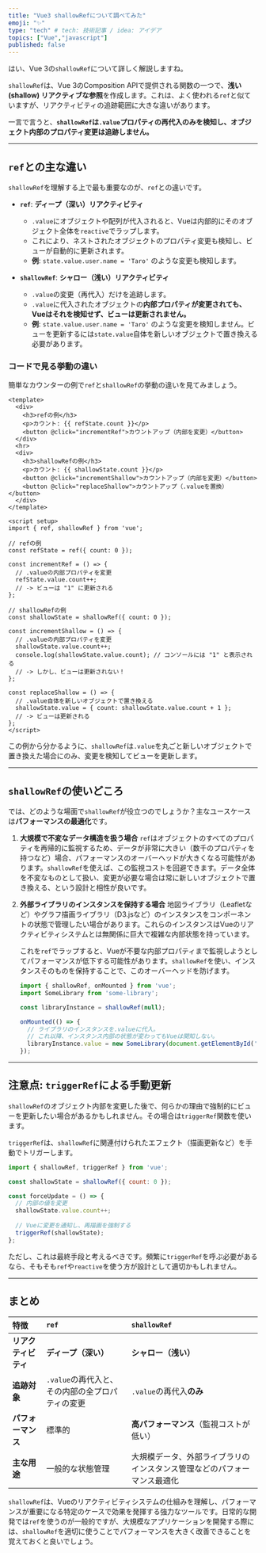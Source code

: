 ```yaml
---
title: "Vue3 shallowRefについて調べてみた"
emoji: "✨"
type: "tech" # tech: 技術記事 / idea: アイデア
topics: ["Vue","javascript"]
published: false
---
```


はい、Vue 3の`shallowRef`について詳しく解説しますね。

`shallowRef`は、Vue 3のComposition APIで提供される関数の一つで、**浅い (shallow) リアクティブな参照**を作成します。これは、よく使われる`ref`と似ていますが、リアクティビティの追跡範囲に大きな違いがあります。

一言で言うと、**`shallowRef`は`.value`プロパティの再代入のみを検知し、オブジェクト内部のプロパティ変更は追跡しません。**

-----

## `ref`との主な違い

`shallowRef`を理解する上で最も重要なのが、`ref`との違いです。

  * **`ref`**: **ディープ（深い）リアクティビティ**

      * `.value`にオブジェクトや配列が代入されると、Vueは内部的にそのオブジェクト全体を`reactive`でラップします。
      * これにより、ネストされたオブジェクトのプロパティ変更も検知し、ビューが自動的に更新されます。
      * **例**: `state.value.user.name = 'Taro'` のような変更も検知します。

  * **`shallowRef`**: **シャロー（浅い）リアクティビティ**

      * `.value`の変更（再代入）だけを追跡します。
      * `.value`に代入されたオブジェクトの**内部プロパティが変更されても、Vueはそれを検知せず、ビューは更新されません。**
      * **例**: `state.value.user.name = 'Taro'` のような変更を検知しません。ビューを更新するには`state.value`自体を新しいオブジェクトで置き換える必要があります。

### コードで見る挙動の違い

簡単なカウンターの例で`ref`と`shallowRef`の挙動の違いを見てみましょう。

```vue
<template>
  <div>
    <h3>refの例</h3>
    <p>カウント: {{ refState.count }}</p>
    <button @click="incrementRef">カウントアップ（内部を変更）</button>
  </div>
  <hr>
  <div>
    <h3>shallowRefの例</h3>
    <p>カウント: {{ shallowState.count }}</p>
    <button @click="incrementShallow">カウントアップ（内部を変更）</button>
    <button @click="replaceShallow">カウントアップ（.valueを置換）</button>
  </div>
</template>

<script setup>
import { ref, shallowRef } from 'vue';

// refの例
const refState = ref({ count: 0 });

const incrementRef = () => {
  // .valueの内部プロパティを変更
  refState.value.count++;
  // -> ビューは "1" に更新される
};

// shallowRefの例
const shallowState = shallowRef({ count: 0 });

const incrementShallow = () => {
  // .valueの内部プロパティを変更
  shallowState.value.count++;
  console.log(shallowState.value.count); // コンソールには "1" と表示される
  // -> しかし、ビューは更新されない！
};

const replaceShallow = () => {
  // .value自体を新しいオブジェクトで置き換える
  shallowState.value = { count: shallowState.value.count + 1 };
  // -> ビューは更新される
};
</script>
```

この例から分かるように、`shallowRef`は`.value`を丸ごと新しいオブジェクトで置き換えた場合にのみ、変更を検知してビューを更新します。

-----

## `shallowRef`の使いどころ

では、どのような場面で`shallowRef`が役立つのでしょうか？主なユースケースは**パフォーマンスの最適化**です。

1.  **大規模で不変なデータ構造を扱う場合**
    `ref`はオブジェクトのすべてのプロパティを再帰的に監視するため、データが非常に大きい（数千のプロパティを持つなど）場合、パフォーマンスのオーバーヘッドが大きくなる可能性があります。`shallowRef`を使えば、この監視コストを回避できます。データ全体を不変なものとして扱い、変更が必要な場合は常に新しいオブジェクトで置き換える、という設計と相性が良いです。

2.  **外部ライブラリのインスタンスを保持する場合**
    地図ライブラリ（Leafletなど）やグラフ描画ライブラリ（D3.jsなど）のインスタンスをコンポーネントの状態で管理したい場合があります。これらのインスタンスはVueのリアクティビティシステムとは無関係に巨大で複雑な内部状態を持っています。

    これを`ref`でラップすると、Vueが不要な内部プロパティまで監視しようとしてパフォーマンスが低下する可能性があります。`shallowRef`を使い、インスタンスそのものを保持することで、このオーバーヘッドを防げます。

    ```javascript
    import { shallowRef, onMounted } from 'vue';
    import SomeLibrary from 'some-library';

    const libraryInstance = shallowRef(null);

    onMounted(() => {
      // ライブラリのインスタンスを.valueに代入。
      // これ以降、インスタンス内部の状態が変わってもVueは関知しない。
      libraryInstance.value = new SomeLibrary(document.getElementById('element'));
    });
    ```

-----

## 注意点: `triggerRef`による手動更新

`shallowRef`のオブジェクト内部を変更した後で、何らかの理由で強制的にビューを更新したい場合があるかもしれません。その場合は`triggerRef`関数を使います。

`triggerRef`は、`shallowRef`に関連付けられたエフェクト（描画更新など）を手動でトリガーします。

```javascript
import { shallowRef, triggerRef } from 'vue';

const shallowState = shallowRef({ count: 0 });

const forceUpdate = () => {
  // 内部の値を変更
  shallowState.value.count++;
  
  // Vueに変更を通知し、再描画を強制する
  triggerRef(shallowState);
};
```

ただし、これは最終手段と考えるべきです。頻繁に`triggerRef`を呼ぶ必要があるなら、そもそも`ref`や`reactive`を使う方が設計として適切かもしれません。

-----

## まとめ

| 特徴 | `ref` | `shallowRef` |
| :--- | :--- | :--- |
| **リアクティビティ** | **ディープ（深い）** | **シャロー（浅い）** |
| **追跡対象** | `.value`の再代入と、その内部の全プロパティの変更 | `.value`の再代入**のみ** |
| **パフォーマンス** | 標準的 | **高パフォーマンス**（監視コストが低い） |
| **主な用途** | 一般的な状態管理 | 大規模データ、外部ライブラリのインスタンス管理などのパフォーマンス最適化 |

`shallowRef`は、Vueのリアクティビティシステムの仕組みを理解し、パフォーマンスが重要になる特定のケースで効果を発揮する強力なツールです。日常的な開発では`ref`を使うのが一般的ですが、大規模なアプリケーションを開発する際には、`shallowRef`を適切に使うことでパフォーマンスを大きく改善できることを覚えておくと良いでしょう。